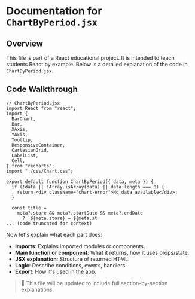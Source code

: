 # Documentation for `ChartByPeriod.jsx`

## Overview

This file is part of a React educational project. It is intended to teach students React by example. Below is a detailed explanation of the code in `ChartByPeriod.jsx`.

## Code Walkthrough

```
// ChartByPeriod.jsx
import React from "react";
import {
  BarChart,
  Bar,
  XAxis,
  YAxis,
  Tooltip,
  ResponsiveContainer,
  CartesianGrid,
  LabelList,
  Cell,
} from "recharts";
import "./css/Chart.css";

export default function ChartByPeriod({ data, meta }) {
  if (!data || !Array.isArray(data) || data.length === 0) {
    return <div className="chart-error">No data available</div>;
  }

  const title =
    meta?.store && meta?.startDate && meta?.endDate
      ? `${meta.store} – ${meta.st
... (code truncated for context)
```

Now let's explain what each part does:

- **Imports**: Explains imported modules or components.
- **Main function or component**: What it returns, how it uses props/state.
- **JSX explanation**: Structure of returned HTML.
- **Logic**: Describe conditions, events, handlers.
- **Export**: How it's used in the app.

> 📘 This file will be updated to include full section-by-section explanations.
